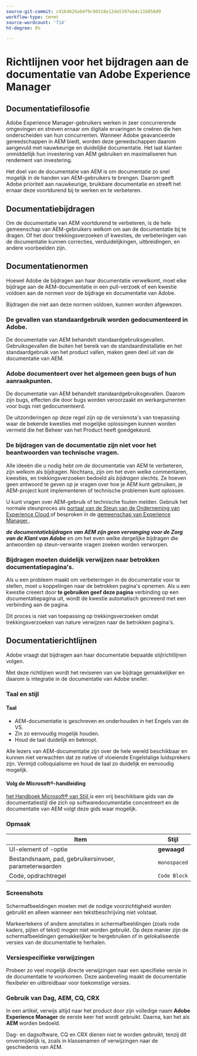 ```yaml
---
source-git-commit: c41b4026a64f9c90318e12de5397eb4c116056d9
workflow-type: tm+mt
source-wordcount: '714'
ht-degree: 0%

---
```

# Richtlijnen voor het bijdragen aan de documentatie van Adobe Experience Manager

## Documentatiefilosofie

Adobe Experience Manager-gebruikers werken in zeer concurrerende omgevingen en streven ernaar om digitale ervaringen te creëren die hen onderscheiden van hun concurrenten. Wanneer Adobe geavanceerde gereedschappen in AEM biedt, worden deze gereedschappen daarom aangevuld met nauwkeurige en duidelijke documentatie. Het laat klanten onmiddellijk hun investering van AEM gebruiken en maximaliseren hun rendement van investering.

Het doel van de documentatie van AEM is om documentatie zo snel mogelijk in de handen van AEM-gebruikers te brengen. Daarom geeft Adobe prioriteit aan nauwkeurige, bruikbare documentatie en streeft het ernaar deze voortdurend bij te werken en te verbeteren.

## Documentatiebijdragen

Om de documentatie van AEM voortdurend te verbeteren, is de hele gemeenschap van AEM-gebruikers welkom om aan de documentatie bij te dragen. Of het door trekkingsverzoeken of kwesties, de verbeteringen van de documentatie kunnen correcties, verduidelijkingen, uitbreidingen, en andere voorbeelden zijn.

## Documentatienormen

Hoewel Adobe de bijdragen aan haar documentatie verwelkomt, moet elke bijdrage aan de AEM-documentatie in een pull-verzoek of een kwestie voldoen aan de normen voor de bijdrage en documentatie van Adobe.

Bijdragen die niet aan deze normen voldoen, kunnen worden afgewezen.

### De gevallen van standaardgebruik worden gedocumenteerd in Adobe.

De documentatie van AEM behandelt standaardgebruiksgevallen. Gebruiksgevallen die buiten het bereik van de standaardinstallatie en het standaardgebruik van het product vallen, maken geen deel uit van de documentatie van AEM.

### Adobe documenteert over het algemeen geen bugs of hun aanraakpunten.

De documentatie van AEM behandelt standaardgebruiksgevallen. Daarom zijn bugs, effecten die door bugs worden veroorzaakt en werkargumenten voor bugs niet gedocumenteerd.

De uitzonderingen op deze regel zijn op de versienota&#39;s van toepassing waar de bekende kwesties met mogelijke oplossingen kunnen worden vermeld die het Beheer van het Product heeft goedgekeurd.

### De bijdragen van de documentatie zijn niet voor het beantwoorden van technische vragen.

Alle ideeën die u nodig hebt om de documentatie van AEM te verbeteren, zijn welkom als bijdragen. Nochtans, zijn om het even welke commentaren, kwesties, en trekkingsverzoeken bedoeld als *bijdragen* slechts. Ze hoeven geen antwoord te geven op je vragen over hoe je AEM kunt gebruiken, je AEM-project kunt implementeren of technische problemen kunt oplossen.

U kunt vragen over AEM-gebruik of technische fouten melden. Gebruik het normale steunproces als [ portaal van de Steun van de Onderneming van Experience Cloud ](https://experienceleague.adobe.com/nl?support-solution=General#support) of besproken in de [ gemeenschap van Experience Manager ](https://experienceleaguecommunities.adobe.com/t5/adobe-experience-manager/ct-p/adobe-experience-manager-community).

***de documentatiebijdragen van AEM zijn geen vervanging voor de Zorg van de Klant van Adobe*** en om het even welke dergelijke bijdragen die antwoorden op steun-verwante vragen zoeken worden verworpen.

### Bijdragen moeten duidelijk verwijzen naar betrokken documentatiepagina&#39;s.

Als u een probleem maakt om verbeteringen in de documentatie voor te stellen, moet u koppelingen naar de betrokken pagina&#39;s opnemen. Als u een kwestie creeert door **te gebruiken geef deze pagina** verbinding op een documentatiepagina uit, wordt de kwestie automatisch gecreeerd met een verbinding aan de pagina.

Dit proces is niet van toepassing op trekkingsverzoeken omdat trekkingsverzoeken van nature verwijzen naar de betrokken pagina&#39;s.

## Documentatierichtlijnen

Adobe vraagt dat bijdragen aan haar documentatie bepaalde stijlrichtlijnen volgen.

Met deze richtlijnen wordt het reviseren van uw bijdrage gemakkelijker en daarom is integratie in de documentatie van Adobe sneller.

### Taal en stijl

#### Taal

* AEM-documentatie is geschreven en onderhouden in het Engels van de VS.
* Zin zo eenvoudig mogelijk houden.
* Houd de taal duidelijk en beknopt.

Alle lezers van AEM-documentatie zijn over de hele wereld beschikbaar en kunnen niet verwachten dat ze native of vloeiende Engelstalige luidsprekers zijn. Vermijd colloquialisme en houd de taal zo duidelijk en eenvoudig mogelijk.

#### Volg de Microsoft®-handleiding

[ het Handboek Microsoft® van Stijl ](https://learn.microsoft.com/en-us/style-guide/welcome/) is een vrij beschikbare gids van de documentatiestijl die zich op softwaredocumentatie concentreert en de documentatie van AEM volgt deze gids waar mogelijk.

### Opmaak

| Item | Stijl |
|---|---|
| UI-element of -optie | **gewaagd** |
| Bestandsnaam, pad, gebruikersinvoer, parameterwaarden | `monospaced` |
| Code, opdrachtregel | ```Code Block``` |

### Screenshots

Schermafbeeldingen moeten met de nodige voorzichtigheid worden gebruikt en alleen wanneer een tekstbeschrijving niet volstaat.

Markeertekens of andere annotaties in schermafbeeldingen (zoals rode kaders, pijlen of tekst) mogen niet worden gebruikt. Op deze manier zijn de schermafbeeldingen gemakkelijker te hergebruiken of in gelokaliseerde versies van de documentatie te herhalen.

### Versiespecifieke verwijzingen

Probeer zo veel mogelijk directe verwijzingen naar een specifieke versie in de documentatie te voorkomen. Deze aanbeveling maakt de documentatie flexibeler en uitbreidbaar voor toekomstige versies.

### Gebruik van Dag, AEM, CQ, CRX

In een artikel, verwijs altijd naar het product door zijn volledige naam **Adobe Experience Manager** de eerste keer het wordt gebruikt. Daarna, kan het als **AEM** worden bedoeld.

Dag- en dagsoftware, CQ en CRX dienen niet te worden gebruikt, tenzij dit onvermijdelijk is, zoals in klassenamen of verwijzingen naar de geschiedenis van AEM.


